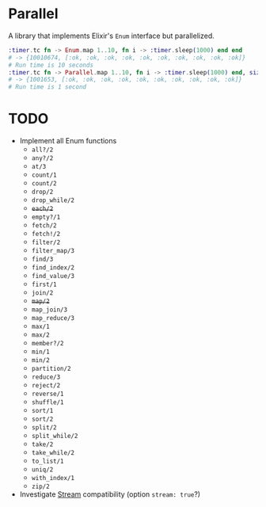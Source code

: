 # Parallel

A library that implements Elixir's `Enum` interface but parallelized.

```elixir
:timer.tc fn -> Enum.map 1..10, fn i -> :timer.sleep(1000) end end
# -> {10010674, [:ok, :ok, :ok, :ok, :ok, :ok, :ok, :ok, :ok, :ok]}
# Run time is 10 seconds
:timer.tc fn -> Parallel.map 1..10, fn i -> :timer.sleep(1000) end, size: 10 end
# -> {1001653, [:ok, :ok, :ok, :ok, :ok, :ok, :ok, :ok, :ok, :ok]}
# Run time is 1 second
```

# TODO

- Implement all Enum functions
    - `all?/2`
    - `any?/2`
    - `at/3`
    - `count/1`
    - `count/2`
    - `drop/2`
    - `drop_while/2`
    - ~~`each/2`~~
    - `empty?/1`
    - `fetch/2`
    - `fetch!/2`
    - `filter/2`
    - `filter_map/3`
    - `find/3`
    - `find_index/2`
    - `find_value/3`
    - `first/1`
    - `join/2`
    - ~~`map/2`~~
    - `map_join/3`
    - `map_reduce/3`
    - `max/1`
    - `max/2`
    - `member?/2`
    - `min/1`
    - `min/2`
    - `partition/2`
    - `reduce/3`
    - `reject/2`
    - `reverse/1`
    - `shuffle/1`
    - `sort/1`
    - `sort/2`
    - `split/2`
    - `split_while/2`
    - `take/2`
    - `take_while/2`
    - `to_list/1`
    - `uniq/2`
    - `with_index/1`
    - `zip/2`
- Investigate [Stream](http://elixir-lang.org/docs/stable/Stream.html)
  compatibility (option `stream: true`?)
